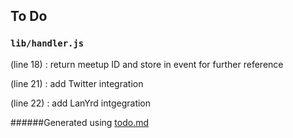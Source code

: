 ## To Do
### ``lib/handler.js``
(line 18) : return meetup ID and store in event for further reference

(line 21) : add Twitter integration

(line 22) : add LanYrd intgegration

######Generated using [todo.md](https://github.com/charlesthomas/todo.md)
